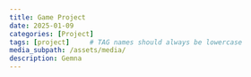 ```yaml
---
title: Game Project
date: 2025-01-09
categories: [Project]
tags: [project]     # TAG names should always be lowercase
media_subpath: /assets/media/
description: Gemna 
---
```


